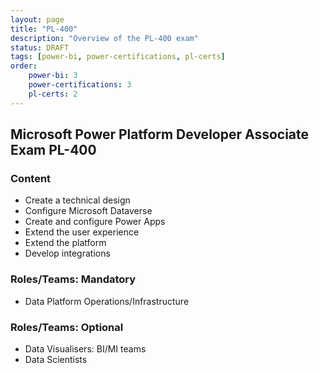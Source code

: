 ```yaml
---
layout: page
title: "PL-400"
description: "Overview of the PL-400 exam"
status: DRAFT
tags: [power-bi, power-certifications, pl-certs]
order: 
    power-bi: 3
    power-certifications: 3
    pl-certs: 2
---
```

## Microsoft Power Platform Developer Associate Exam PL-400  
  
### Content  
  
- Create a technical design
- Configure Microsoft Dataverse
- Create and configure Power Apps
- Extend the user experience
- Extend the platform
- Develop integrations 
  
### Roles/Teams: Mandatory  
  
- Data Platform Operations/Infrastructure  
  
### Roles/Teams: Optional  
  
- Data Visualisers: BI/MI teams
- Data Scientists